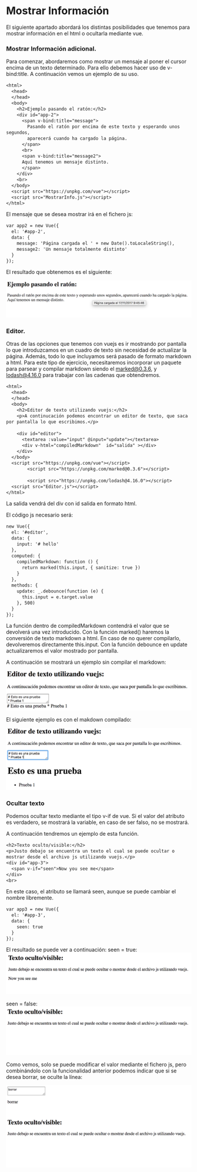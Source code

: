 # Mostrar Información

El siguiente apartado abordará los distintas posibilidades que tenemos para mostrar información en el html o ocultarla mediante vue.

### Mostrar Información adicional.

Para comenzar, abordaremos como mostrar un mensaje al poner el cursor encima de un texto determinado. Para ello debemos hacer uso de v-bind:title.
A continuación vemos un ejemplo de su uso.

~~~
<html>
  <head>
  </head>
  <body>
    <h2>Ejemplo pasando el ratón:</h2>
    <div id="app-2">
      <span v-bind:title="message">
        Pasando el ratón por encima de este texto y esperando unos segundos,
        aparecerá cuando ha cargado la página.
      </span>
      <br>
      <span v-bind:title="message2">
      Aquí tenemos un mensaje distinto.
      </span>
    </div>
    <br>
  </body>
  <script src="https://unpkg.com/vue"></script>
  <script src="MostrarInfo.js"></script>
</html>
~~~

El mensaje que se desea mostrar irá en el fichero js:

~~~
var app2 = new Vue({
  el: '#app-2',
  data: {
    message: 'Página cargada el ' + new Date().toLocaleString(),
    message2: 'Un mensaje totalmente distinto'
  }
});
~~~

El resultado que obtenemos es el siguiente:

![1](1.png)

### Editor.

Otras de las opciones que tenemos con vuejs es ir mostrando por pantalla lo que introduzcamos en un cuadro de texto sin necesidad de actualizar la página. Además, todo lo que incluyamos será pasado de formato markdown a html.
Para este tipo de ejercicio, necesitaremos incorporar un paquete para parsear y compilar markdown siendo el marked@0.3.6, y lodash@4.16.0 para trabajar con las cadenas que obtendremos.

~~~
<html>
  <head>
  </head>
  <body>
    <h2>Editor de texto utilizando vuejs:</h2>
    <p>A continucación podemos encontrar un editor de texto, que saca por pantalla lo que escribimos.</p>

    <div id="editor">
      <textarea :value="input" @input="update"></textarea>
      <div v-html="compiledMarkdown"  id="salida" ></div>
    </div>
  </body>
  <script src="https://unpkg.com/vue"></script>
        <script src="https://unpkg.com/marked@0.3.6"></script>

        <script src="https://unpkg.com/lodash@4.16.0"></script>
  <script src="Editor.js"></script>
</html>
~~~

La salida vendrá del div con id salida en formato html.

El código js necesario será:

 ~~~
 new Vue({
   el: '#editor',
   data: {
     input: '# hello'
   },
   computed: {
     compiledMarkdown: function () {
       return marked(this.input, { sanitize: true })
     }
   },
   methods: {
     update: _.debounce(function (e) {
       this.input = e.target.value
     }, 500)
   }
 });
 ~~~

 La función dentro de compiledMarkdown contendrá el valor que se devolverá una vez introducido. Con la función marked() haremos la conversión de texto markdown a html. En caso de no querer compilarlo, devolveremos directamente this.input.
 Con la función debounce en update actualizaremos el valor mostrado por pantalla.

 A continuación se mostrará un ejemplo sin compilar el markdown:

 ![2](SinCompilar.png)

 El siguiente ejemplo es con el makdown compilado:

 ![3](Compilado.png)

 ### Ocultar texto

 Podemos ocultar texto mediante el tipo v-if de vue. Si el valor del atributo es verdadero, se mostrará la variable, en caso de ser falso, no se mostrará.

A continuación tendremos un ejemplo de esta función.

~~~
<h2>Texto oculto/visible:</h2>
<p>Justo debajo se encuentra un texto el cual se puede ocultar o mostrar desde el archivo js utilizando vuejs.</p>
<div id="app-3">
  <span v-if="seen">Now you see me</span>
</div>
<br>
~~~

En este caso, el atributo se llamará seen, aunque se puede cambiar el nombre libremente.

~~~
var app3 = new Vue({
  el: '#app-3',
  data: {
    seen: true
  }
});
~~~
El resultado se puede ver a continuación:
seen = true:
![4](True.png)

seen = false:
![5](False.png)


Como vemos, solo se puede modificar el valor mediante el fichero js, pero combinándolo con la funcionalidad anterior podemos indicar que si se desea borrar, se oculte la línea:

![6](Borrado.png)

